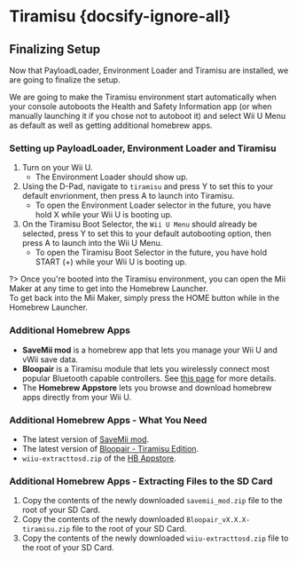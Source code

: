 # Tiramisu {docsify-ignore-all}

## Finalizing Setup

Now that PayloadLoader, Environment Loader and Tiramisu are installed, we are going to finalize the setup.

We are going to make the Tiramisu environment start automatically when your console autoboots the Health and Safety Information app (or when manually launching it if you chose not to autoboot it) and select Wii U Menu as default as well as getting additional homebrew apps.

### Setting up PayloadLoader, Environment Loader and Tiramisu

1. Turn on your Wii U.
    - The Environment Loader should show up.
1. Using the D-Pad, navigate to `tiramisu` and press Y to set this to your default envrionment, then press A to launch into Tiramisu.
    - To open the Environment Loader selector in the future, you have hold X while your Wii U is booting up.
1. On the Tiramisu Boot Selector, the `Wii U Menu` should already be selected, press Y to set this to your default autobooting option, then press A to launch into the Wii U Menu.
    - To open the Tiramisu Boot Selector in the future, you have hold START (+) while your Wii U is booting up.

?> Once you're booted into the Tiramisu environment, you can open the Mii Maker at any time to get into the Homebrew Launcher.
<br>To get back into the Mii Maker, simply press the HOME button while in the Homebrew Launcher.

### Additional Homebrew Apps

- **SaveMii mod** is a homebrew app that lets you manage your Wii U and vWii save data.
- **Bloopair** is a Tiramisu module that lets you wirelessly connect most popular Bluetooth capable controllers. See [this page](https://gbatemp.net/threads/bloopair-connect-controllers-from-other-consoles-natively.594289/) for more details.
- The **Homebrew Appstore** lets you browse and download homebrew apps directly from your Wii U.

### Additional Homebrew Apps - What You Need

- The latest version of [SaveMii mod](https://wiiubru.com/appstore/zips/savemii_mod.zip).
- The latest version of [Bloopair - Tiramisu Edition](https://github.com/GaryOderNichts/Bloopair/releases).
- `wiiu-extracttosd.zip` of the [HB Appstore](https://gitlab.com/4TU/hb-appstore/-/releases).

### Additional Homebrew Apps - Extracting Files to the SD Card

1. Copy the contents of the newly downloaded `savemii_mod.zip` file to the root of your SD Card.
1. Copy the contents of the newly downloaded `Bloopair_vX.X.X-tiramisu.zip` file to the root of your SD Card.
1. Copy the contents of the newly downloaded `wiiu-extracttosd.zip` file to the root of your SD Card.